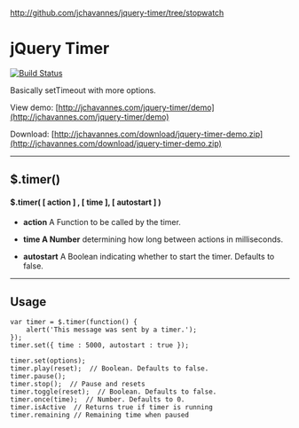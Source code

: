 http://github.com/jchavannes/jquery-timer/tree/stopwatch


# jQuery Timer

[![Build Status](https://travis-ci.org/jchavannes/jquery-timer.svg?branch=master)](https://travis-ci.org/jchavannes/jquery-timer)

Basically setTimeout with more options.

View demo: [http://jchavannes.com/jquery-timer/demo](http://jchavannes.com/jquery-timer/demo)  
  
Download: [http://jchavannes.com/download/jquery-timer-demo.zip](http://jchavannes.com/download/jquery-timer-demo.zip)

---

## $.timer()

#### $.timer( [ action ] , [ time ], [ autostart ] )

* **action** A Function to be called by the timer.

* **time A Number** determining how long between actions in milliseconds.

* **autostart** A Boolean indicating whether to start the timer. Defaults to false.

---

## Usage

```
var timer = $.timer(function() {
    alert('This message was sent by a timer.');
});
timer.set({ time : 5000, autostart : true });
```

```
timer.set(options);
timer.play(reset);  // Boolean. Defaults to false.
timer.pause();
timer.stop();  // Pause and resets
timer.toggle(reset);  // Boolean. Defaults to false.
timer.once(time);  // Number. Defaults to 0.
timer.isActive  // Returns true if timer is running
timer.remaining // Remaining time when paused
```

